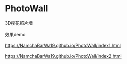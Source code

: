 # PhotoWall
3D樱花照片墙   
<BR>效果demo  
  <br> https://NamchaBarWa19.github.io/PhotoWall/index1.html  
   <br>https://NamchaBarWa19.github.io/PhotoWall/index2.html
